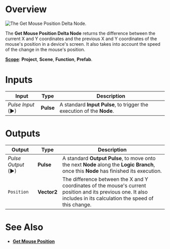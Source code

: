 # Overview

![The Get Mouse Position Delta Node.](../../../.gitbook/assets/getmousepositiondeltanode20241.png)

The **Get Mouse Position Delta Node** returns the difference between the current X and Y coordinates and the previous X and Y coordinates of the mouse's position in a device's screen. It also takes into account the speed of the change in the mouse's position. 

[**Scope**](../overview.md#scopes): **Project**, **Scene**, **Function**, **Prefab**.

# Inputs

|Input|Type|Description|
|---|---|---|
|*Pulse Input* (►)|**Pulse**|A standard **Input Pulse**, to trigger the execution of the **Node**.|

# Outputs

|Output|Type|Description|
|---|---|---|
|*Pulse Output* (►)|**Pulse**|A standard **Output Pulse**, to move onto the next **Node** along the **Logic Branch**, once this **Node** has finished its execution.|
|`Position`|**Vector2**|The difference between the X and Y coordinates of the mouse's current position and its previous one. It also includes in its calculation the speed of this change.|

# See Also

* [**Get Mouse Position**](getmouseposition.md)